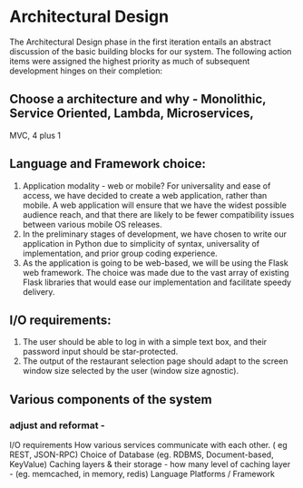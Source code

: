 # Architectural Design
The Architectural Design phase in the first iteration entails an abstract discussion of the basic building blocks for our system. 
The following action items were assigned the highest priority as much of subsequent development hinges on their completion:


## Choose a architecture and why - Monolithic, Service Oriented, Lambda, Microservices,
MVC, 4 plus 1

## Language and Framework choice:
1. Application modality - web or mobile? For universality and ease of access, we have decided to create a web application, rather than mobile. A web application will ensure that we have the widest possible audience reach, and that there are likely to be fewer compatibility issues between various mobile OS releases.
2. In the preliminary stages of development, we have chosen to write our application in Python due to simplicity of syntax, universality of implementation, and prior group coding experience.
3. As the application is going to be web-based, we will be using the Flask web framework. The choice was made due to the vast array of existing Flask libraries that would ease our implementation and facilitate speedy delivery.

## I/O requirements:
1. The user should be able to log in with a simple text box, and their password input should be star-protected.
2. The output of the restaurant selection page should adapt to the screen window size selected by the user (window size agnostic).

## Various components of the system


###  adjust and reformat -
I/O requirements
How various services communicate with each other. ( eg  REST, JSON-RPC)
Choice of Database (eg. RDBMS, Document-based, KeyValue)
Caching layers & their storage - how many level of caching layer -  (eg.  memcached, in memory, redis)
Language Platforms / Framework
